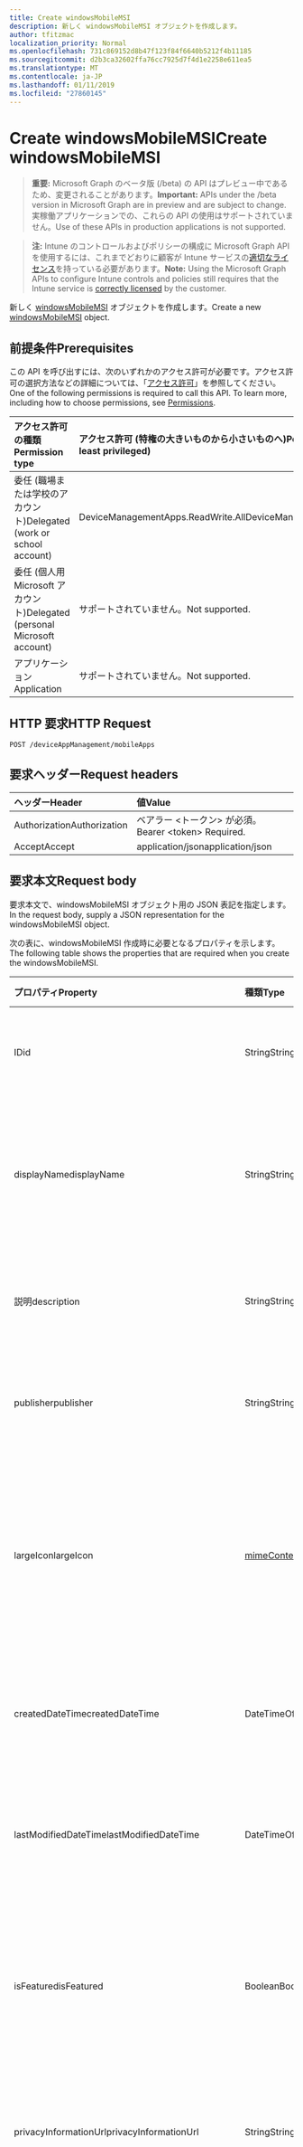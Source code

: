 ```yaml
---
title: Create windowsMobileMSI
description: 新しく windowsMobileMSI オブジェクトを作成します。
author: tfitzmac
localization_priority: Normal
ms.openlocfilehash: 731c869152d8b47f123f84f6640b5212f4b11185
ms.sourcegitcommit: d2b3ca32602ffa76cc7925d7f4d1e2258e611ea5
ms.translationtype: MT
ms.contentlocale: ja-JP
ms.lasthandoff: 01/11/2019
ms.locfileid: "27860145"
---
```

# <a name="create-windowsmobilemsi"></a><span data-ttu-id="e465d-103">Create windowsMobileMSI</span><span class="sxs-lookup"><span data-stu-id="e465d-103">Create windowsMobileMSI</span></span>

> <span data-ttu-id="e465d-104">**重要:** Microsoft Graph のベータ版 (/beta) の API はプレビュー中であるため、変更されることがあります。</span><span class="sxs-lookup"><span data-stu-id="e465d-104">**Important:** APIs under the /beta version in Microsoft Graph are in preview and are subject to change.</span></span> <span data-ttu-id="e465d-105">実稼働アプリケーションでの、これらの API の使用はサポートされていません。</span><span class="sxs-lookup"><span data-stu-id="e465d-105">Use of these APIs in production applications is not supported.</span></span>

> <span data-ttu-id="e465d-106">**注:** Intune のコントロールおよびポリシーの構成に Microsoft Graph API を使用するには、これまでどおりに顧客が Intune サービスの[適切なライセンス](https://go.microsoft.com/fwlink/?linkid=839381)を持っている必要があります。</span><span class="sxs-lookup"><span data-stu-id="e465d-106">**Note:** Using the Microsoft Graph APIs to configure Intune controls and policies still requires that the Intune service is [correctly licensed](https://go.microsoft.com/fwlink/?linkid=839381) by the customer.</span></span>

<span data-ttu-id="e465d-107">新しく [windowsMobileMSI](../resources/intune-apps-windowsmobilemsi.md) オブジェクトを作成します。</span><span class="sxs-lookup"><span data-stu-id="e465d-107">Create a new [windowsMobileMSI](../resources/intune-apps-windowsmobilemsi.md) object.</span></span>
## <a name="prerequisites"></a><span data-ttu-id="e465d-108">前提条件</span><span class="sxs-lookup"><span data-stu-id="e465d-108">Prerequisites</span></span>
<span data-ttu-id="e465d-p102">この API を呼び出すには、次のいずれかのアクセス許可が必要です。アクセス許可の選択方法などの詳細については、「[アクセス許可](/graph/permissions-reference)」を参照してください。</span><span class="sxs-lookup"><span data-stu-id="e465d-p102">One of the following permissions is required to call this API. To learn more, including how to choose permissions, see [Permissions](/graph/permissions-reference).</span></span>

|<span data-ttu-id="e465d-111">アクセス許可の種類</span><span class="sxs-lookup"><span data-stu-id="e465d-111">Permission type</span></span>|<span data-ttu-id="e465d-112">アクセス許可 (特権の大きいものから小さいものへ)</span><span class="sxs-lookup"><span data-stu-id="e465d-112">Permissions (from most to least privileged)</span></span>|
|:---|:---|
|<span data-ttu-id="e465d-113">委任 (職場または学校のアカウント)</span><span class="sxs-lookup"><span data-stu-id="e465d-113">Delegated (work or school account)</span></span>|<span data-ttu-id="e465d-114">DeviceManagementApps.ReadWrite.All</span><span class="sxs-lookup"><span data-stu-id="e465d-114">DeviceManagementApps.ReadWrite.All</span></span>|
|<span data-ttu-id="e465d-115">委任 (個人用 Microsoft アカウント)</span><span class="sxs-lookup"><span data-stu-id="e465d-115">Delegated (personal Microsoft account)</span></span>|<span data-ttu-id="e465d-116">サポートされていません。</span><span class="sxs-lookup"><span data-stu-id="e465d-116">Not supported.</span></span>|
|<span data-ttu-id="e465d-117">アプリケーション</span><span class="sxs-lookup"><span data-stu-id="e465d-117">Application</span></span>|<span data-ttu-id="e465d-118">サポートされていません。</span><span class="sxs-lookup"><span data-stu-id="e465d-118">Not supported.</span></span>|

## <a name="http-request"></a><span data-ttu-id="e465d-119">HTTP 要求</span><span class="sxs-lookup"><span data-stu-id="e465d-119">HTTP Request</span></span>
<!-- {
  "blockType": "ignored"
}
-->
``` http
POST /deviceAppManagement/mobileApps
```

## <a name="request-headers"></a><span data-ttu-id="e465d-120">要求ヘッダー</span><span class="sxs-lookup"><span data-stu-id="e465d-120">Request headers</span></span>
|<span data-ttu-id="e465d-121">ヘッダー</span><span class="sxs-lookup"><span data-stu-id="e465d-121">Header</span></span>|<span data-ttu-id="e465d-122">値</span><span class="sxs-lookup"><span data-stu-id="e465d-122">Value</span></span>|
|:---|:---|
|<span data-ttu-id="e465d-123">Authorization</span><span class="sxs-lookup"><span data-stu-id="e465d-123">Authorization</span></span>|<span data-ttu-id="e465d-124">ベアラー &lt;トークン&gt; が必須。</span><span class="sxs-lookup"><span data-stu-id="e465d-124">Bearer &lt;token&gt; Required.</span></span>|
|<span data-ttu-id="e465d-125">Accept</span><span class="sxs-lookup"><span data-stu-id="e465d-125">Accept</span></span>|<span data-ttu-id="e465d-126">application/json</span><span class="sxs-lookup"><span data-stu-id="e465d-126">application/json</span></span>|

## <a name="request-body"></a><span data-ttu-id="e465d-127">要求本文</span><span class="sxs-lookup"><span data-stu-id="e465d-127">Request body</span></span>
<span data-ttu-id="e465d-128">要求本文で、windowsMobileMSI オブジェクト用の JSON 表記を指定します。</span><span class="sxs-lookup"><span data-stu-id="e465d-128">In the request body, supply a JSON representation for the windowsMobileMSI object.</span></span>

<span data-ttu-id="e465d-129">次の表に、windowsMobileMSI 作成時に必要となるプロパティを示します。</span><span class="sxs-lookup"><span data-stu-id="e465d-129">The following table shows the properties that are required when you create the windowsMobileMSI.</span></span>

|<span data-ttu-id="e465d-130">プロパティ</span><span class="sxs-lookup"><span data-stu-id="e465d-130">Property</span></span>|<span data-ttu-id="e465d-131">種類</span><span class="sxs-lookup"><span data-stu-id="e465d-131">Type</span></span>|<span data-ttu-id="e465d-132">説明</span><span class="sxs-lookup"><span data-stu-id="e465d-132">Description</span></span>|
|:---|:---|:---|
|<span data-ttu-id="e465d-133">ID</span><span class="sxs-lookup"><span data-stu-id="e465d-133">id</span></span>|<span data-ttu-id="e465d-134">String</span><span class="sxs-lookup"><span data-stu-id="e465d-134">String</span></span>|<span data-ttu-id="e465d-135">エンティティのキー。</span><span class="sxs-lookup"><span data-stu-id="e465d-135">Key of the entity.</span></span> <span data-ttu-id="e465d-136">[mobileApp](../resources/intune-apps-mobileapp.md) から継承します</span><span class="sxs-lookup"><span data-stu-id="e465d-136">Inherited from [mobileApp](../resources/intune-apps-mobileapp.md)</span></span>|
|<span data-ttu-id="e465d-137">displayName</span><span class="sxs-lookup"><span data-stu-id="e465d-137">displayName</span></span>|<span data-ttu-id="e465d-138">String</span><span class="sxs-lookup"><span data-stu-id="e465d-138">String</span></span>|<span data-ttu-id="e465d-139">管理者が提供またはインポートしたアプリのタイトル。</span><span class="sxs-lookup"><span data-stu-id="e465d-139">The admin provided or imported title of the app.</span></span> <span data-ttu-id="e465d-140">[mobileApp](../resources/intune-apps-mobileapp.md) から継承します</span><span class="sxs-lookup"><span data-stu-id="e465d-140">Inherited from [mobileApp](../resources/intune-apps-mobileapp.md)</span></span>|
|<span data-ttu-id="e465d-141">説明</span><span class="sxs-lookup"><span data-stu-id="e465d-141">description</span></span>|<span data-ttu-id="e465d-142">String</span><span class="sxs-lookup"><span data-stu-id="e465d-142">String</span></span>|<span data-ttu-id="e465d-143">アプリの説明。</span><span class="sxs-lookup"><span data-stu-id="e465d-143">The description of the app.</span></span> <span data-ttu-id="e465d-144">[mobileApp](../resources/intune-apps-mobileapp.md) から継承します</span><span class="sxs-lookup"><span data-stu-id="e465d-144">Inherited from [mobileApp](../resources/intune-apps-mobileapp.md)</span></span>|
|<span data-ttu-id="e465d-145">publisher</span><span class="sxs-lookup"><span data-stu-id="e465d-145">publisher</span></span>|<span data-ttu-id="e465d-146">String</span><span class="sxs-lookup"><span data-stu-id="e465d-146">String</span></span>|<span data-ttu-id="e465d-147">アプリの発行元。</span><span class="sxs-lookup"><span data-stu-id="e465d-147">The publisher of the app.</span></span> <span data-ttu-id="e465d-148">[mobileApp](../resources/intune-apps-mobileapp.md) から継承します</span><span class="sxs-lookup"><span data-stu-id="e465d-148">Inherited from [mobileApp](../resources/intune-apps-mobileapp.md)</span></span>|
|<span data-ttu-id="e465d-149">largeIcon</span><span class="sxs-lookup"><span data-stu-id="e465d-149">largeIcon</span></span>|[<span data-ttu-id="e465d-150">mimeContent</span><span class="sxs-lookup"><span data-stu-id="e465d-150">mimeContent</span></span>](../resources/intune-shared-mimecontent.md)|<span data-ttu-id="e465d-151">アプリの詳細に表示され、アイコンのアップロードに使用される大きなアイコン。</span><span class="sxs-lookup"><span data-stu-id="e465d-151">The large icon, to be displayed in the app details and used for upload of the icon.</span></span> <span data-ttu-id="e465d-152">[mobileApp](../resources/intune-apps-mobileapp.md) から継承します</span><span class="sxs-lookup"><span data-stu-id="e465d-152">Inherited from [mobileApp](../resources/intune-apps-mobileapp.md)</span></span>|
|<span data-ttu-id="e465d-153">createdDateTime</span><span class="sxs-lookup"><span data-stu-id="e465d-153">createdDateTime</span></span>|<span data-ttu-id="e465d-154">DateTimeOffset</span><span class="sxs-lookup"><span data-stu-id="e465d-154">DateTimeOffset</span></span>|<span data-ttu-id="e465d-155">アプリが作成された日時。</span><span class="sxs-lookup"><span data-stu-id="e465d-155">The date and time the app was created.</span></span> <span data-ttu-id="e465d-156">[mobileApp](../resources/intune-apps-mobileapp.md) から継承します</span><span class="sxs-lookup"><span data-stu-id="e465d-156">Inherited from [mobileApp](../resources/intune-apps-mobileapp.md)</span></span>|
|<span data-ttu-id="e465d-157">lastModifiedDateTime</span><span class="sxs-lookup"><span data-stu-id="e465d-157">lastModifiedDateTime</span></span>|<span data-ttu-id="e465d-158">DateTimeOffset</span><span class="sxs-lookup"><span data-stu-id="e465d-158">DateTimeOffset</span></span>|<span data-ttu-id="e465d-159">アプリが最後に変更された日時。</span><span class="sxs-lookup"><span data-stu-id="e465d-159">The date and time the app was last modified.</span></span> <span data-ttu-id="e465d-160">[mobileApp](../resources/intune-apps-mobileapp.md) から継承します</span><span class="sxs-lookup"><span data-stu-id="e465d-160">Inherited from [mobileApp](../resources/intune-apps-mobileapp.md)</span></span>|
|<span data-ttu-id="e465d-161">isFeatured</span><span class="sxs-lookup"><span data-stu-id="e465d-161">isFeatured</span></span>|<span data-ttu-id="e465d-162">Boolean</span><span class="sxs-lookup"><span data-stu-id="e465d-162">Boolean</span></span>|<span data-ttu-id="e465d-163">アプリが管理者のおすすめとしてマークされたかどうかを示す値。[mobileApp](../resources/intune-apps-mobileapp.md) から継承します</span><span class="sxs-lookup"><span data-stu-id="e465d-163">The value indicating whether the app is marked as featured by the admin. Inherited from [mobileApp](../resources/intune-apps-mobileapp.md)</span></span>|
|<span data-ttu-id="e465d-164">privacyInformationUrl</span><span class="sxs-lookup"><span data-stu-id="e465d-164">privacyInformationUrl</span></span>|<span data-ttu-id="e465d-165">String</span><span class="sxs-lookup"><span data-stu-id="e465d-165">String</span></span>|<span data-ttu-id="e465d-166">プライバシーに関する声明の URL。</span><span class="sxs-lookup"><span data-stu-id="e465d-166">The privacy statement Url.</span></span> <span data-ttu-id="e465d-167">[mobileApp](../resources/intune-apps-mobileapp.md) から継承します</span><span class="sxs-lookup"><span data-stu-id="e465d-167">Inherited from [mobileApp](../resources/intune-apps-mobileapp.md)</span></span>|
|<span data-ttu-id="e465d-168">informationUrl</span><span class="sxs-lookup"><span data-stu-id="e465d-168">informationUrl</span></span>|<span data-ttu-id="e465d-169">String</span><span class="sxs-lookup"><span data-stu-id="e465d-169">String</span></span>|<span data-ttu-id="e465d-170">詳細情報の URL。</span><span class="sxs-lookup"><span data-stu-id="e465d-170">The more information Url.</span></span> <span data-ttu-id="e465d-171">[mobileApp](../resources/intune-apps-mobileapp.md) から継承します</span><span class="sxs-lookup"><span data-stu-id="e465d-171">Inherited from [mobileApp](../resources/intune-apps-mobileapp.md)</span></span>|
|<span data-ttu-id="e465d-172">owner</span><span class="sxs-lookup"><span data-stu-id="e465d-172">owner</span></span>|<span data-ttu-id="e465d-173">String</span><span class="sxs-lookup"><span data-stu-id="e465d-173">String</span></span>|<span data-ttu-id="e465d-174">アプリの所有者。</span><span class="sxs-lookup"><span data-stu-id="e465d-174">The owner of the app.</span></span> <span data-ttu-id="e465d-175">[mobileApp](../resources/intune-apps-mobileapp.md) から継承します</span><span class="sxs-lookup"><span data-stu-id="e465d-175">Inherited from [mobileApp](../resources/intune-apps-mobileapp.md)</span></span>|
|<span data-ttu-id="e465d-176">developer</span><span class="sxs-lookup"><span data-stu-id="e465d-176">developer</span></span>|<span data-ttu-id="e465d-177">String</span><span class="sxs-lookup"><span data-stu-id="e465d-177">String</span></span>|<span data-ttu-id="e465d-178">アプリの開発者。</span><span class="sxs-lookup"><span data-stu-id="e465d-178">The developer of the app.</span></span> <span data-ttu-id="e465d-179">[mobileApp](../resources/intune-apps-mobileapp.md) から継承します</span><span class="sxs-lookup"><span data-stu-id="e465d-179">Inherited from [mobileApp](../resources/intune-apps-mobileapp.md)</span></span>|
|<span data-ttu-id="e465d-180">notes</span><span class="sxs-lookup"><span data-stu-id="e465d-180">notes</span></span>|<span data-ttu-id="e465d-181">String</span><span class="sxs-lookup"><span data-stu-id="e465d-181">String</span></span>|<span data-ttu-id="e465d-182">アプリ用のメモ。</span><span class="sxs-lookup"><span data-stu-id="e465d-182">Notes for the app.</span></span> <span data-ttu-id="e465d-183">[mobileApp](../resources/intune-apps-mobileapp.md) から継承します</span><span class="sxs-lookup"><span data-stu-id="e465d-183">Inherited from [mobileApp](../resources/intune-apps-mobileapp.md)</span></span>|
|<span data-ttu-id="e465d-184">uploadState</span><span class="sxs-lookup"><span data-stu-id="e465d-184">uploadState</span></span>|<span data-ttu-id="e465d-185">Int32</span><span class="sxs-lookup"><span data-stu-id="e465d-185">Int32</span></span>|<span data-ttu-id="e465d-186">アップロードの状態です。</span><span class="sxs-lookup"><span data-stu-id="e465d-186">The upload state.</span></span> <span data-ttu-id="e465d-187">[mobileApp](../resources/intune-apps-mobileapp.md) から継承します</span><span class="sxs-lookup"><span data-stu-id="e465d-187">Inherited from [mobileApp](../resources/intune-apps-mobileapp.md)</span></span>|
|<span data-ttu-id="e465d-188">publishingState</span><span class="sxs-lookup"><span data-stu-id="e465d-188">publishingState</span></span>|[<span data-ttu-id="e465d-189">mobileAppPublishingState</span><span class="sxs-lookup"><span data-stu-id="e465d-189">mobileAppPublishingState</span></span>](../resources/intune-apps-mobileapppublishingstate.md)|<span data-ttu-id="e465d-190">アプリの発行の状態。</span><span class="sxs-lookup"><span data-stu-id="e465d-190">The publishing state for the app.</span></span> <span data-ttu-id="e465d-191">アプリが発行されていない限り、アプリを割り当てることができません。</span><span class="sxs-lookup"><span data-stu-id="e465d-191">The app cannot be assigned unless the app is published.</span></span> <span data-ttu-id="e465d-192">[MobileApp](../resources/intune-apps-mobileapp.md)から継承されます。</span><span class="sxs-lookup"><span data-stu-id="e465d-192">Inherited from [mobileApp](../resources/intune-apps-mobileapp.md).</span></span> <span data-ttu-id="e465d-193">可能な値は、`notPublished`、`processing`、`published` です。</span><span class="sxs-lookup"><span data-stu-id="e465d-193">Possible values are: `notPublished`, `processing`, `published`.</span></span>|
|<span data-ttu-id="e465d-194">committedContentVersion</span><span class="sxs-lookup"><span data-stu-id="e465d-194">committedContentVersion</span></span>|<span data-ttu-id="e465d-195">String</span><span class="sxs-lookup"><span data-stu-id="e465d-195">String</span></span>|<span data-ttu-id="e465d-196">内部にコミットされたコンテンツのバージョン。</span><span class="sxs-lookup"><span data-stu-id="e465d-196">The internal committed content version.</span></span> <span data-ttu-id="e465d-197">[mobileLobApp](../resources/intune-apps-mobilelobapp.md) から継承します</span><span class="sxs-lookup"><span data-stu-id="e465d-197">Inherited from [mobileLobApp](../resources/intune-apps-mobilelobapp.md)</span></span>|
|<span data-ttu-id="e465d-198">fileName</span><span class="sxs-lookup"><span data-stu-id="e465d-198">fileName</span></span>|<span data-ttu-id="e465d-199">String</span><span class="sxs-lookup"><span data-stu-id="e465d-199">String</span></span>|<span data-ttu-id="e465d-200">メインの Lob アプリケーションのファイル名。</span><span class="sxs-lookup"><span data-stu-id="e465d-200">The name of the main Lob application file.</span></span> <span data-ttu-id="e465d-201">[mobileLobApp](../resources/intune-apps-mobilelobapp.md) から継承します</span><span class="sxs-lookup"><span data-stu-id="e465d-201">Inherited from [mobileLobApp](../resources/intune-apps-mobilelobapp.md)</span></span>|
|<span data-ttu-id="e465d-202">size</span><span class="sxs-lookup"><span data-stu-id="e465d-202">size</span></span>|<span data-ttu-id="e465d-203">Int64</span><span class="sxs-lookup"><span data-stu-id="e465d-203">Int64</span></span>|<span data-ttu-id="e465d-204">アップロードされたすべてのファイルを含む合計サイズ。</span><span class="sxs-lookup"><span data-stu-id="e465d-204">The total size, including all uploaded files.</span></span> <span data-ttu-id="e465d-205">[mobileLobApp](../resources/intune-apps-mobilelobapp.md) から継承します</span><span class="sxs-lookup"><span data-stu-id="e465d-205">Inherited from [mobileLobApp](../resources/intune-apps-mobilelobapp.md)</span></span>|
|<span data-ttu-id="e465d-206">commandLine</span><span class="sxs-lookup"><span data-stu-id="e465d-206">commandLine</span></span>|<span data-ttu-id="e465d-207">String</span><span class="sxs-lookup"><span data-stu-id="e465d-207">String</span></span>|<span data-ttu-id="e465d-208">コマンド ライン。</span><span class="sxs-lookup"><span data-stu-id="e465d-208">The command line.</span></span>|
|<span data-ttu-id="e465d-209">productCode</span><span class="sxs-lookup"><span data-stu-id="e465d-209">productCode</span></span>|<span data-ttu-id="e465d-210">String</span><span class="sxs-lookup"><span data-stu-id="e465d-210">String</span></span>|<span data-ttu-id="e465d-211">製品コード。</span><span class="sxs-lookup"><span data-stu-id="e465d-211">The product code.</span></span>|
|<span data-ttu-id="e465d-212">productVersion</span><span class="sxs-lookup"><span data-stu-id="e465d-212">productVersion</span></span>|<span data-ttu-id="e465d-213">String</span><span class="sxs-lookup"><span data-stu-id="e465d-213">String</span></span>|<span data-ttu-id="e465d-214">Windows Mobile MSI 基幹業務 (LoB) アプリの製品のバージョン。</span><span class="sxs-lookup"><span data-stu-id="e465d-214">The product version of Windows Mobile MSI Line of Business (LoB) app.</span></span>|
|<span data-ttu-id="e465d-215">ignoreVersionDetection</span><span class="sxs-lookup"><span data-stu-id="e465d-215">ignoreVersionDetection</span></span>|<span data-ttu-id="e465d-216">Boolean</span><span class="sxs-lookup"><span data-stu-id="e465d-216">Boolean</span></span>|<span data-ttu-id="e465d-217">アプリをデバイスにインストールした後に、アプリのバージョンを使用してアプリを検出するかどうかを制御するブール値。</span><span class="sxs-lookup"><span data-stu-id="e465d-217">A boolean to control whether the app's version will be used to detect the app after it is installed on a device.</span></span> <span data-ttu-id="e465d-218">自己更新機能を使用する Windows Mobile MSI 基幹業務 (LoB) アプリの場合は、true に設定します。</span><span class="sxs-lookup"><span data-stu-id="e465d-218">Set this to true for Windows Mobile MSI Line of Business (LoB) apps that use a self update feature.</span></span>|
|<span data-ttu-id="e465d-219">identityVersion</span><span class="sxs-lookup"><span data-stu-id="e465d-219">identityVersion</span></span>|<span data-ttu-id="e465d-220">String</span><span class="sxs-lookup"><span data-stu-id="e465d-220">String</span></span>|<span data-ttu-id="e465d-221">ID のバージョン。</span><span class="sxs-lookup"><span data-stu-id="e465d-221">The identity version.</span></span>|
|<span data-ttu-id="e465d-222">useDeviceContext</span><span class="sxs-lookup"><span data-stu-id="e465d-222">useDeviceContext</span></span>|<span data-ttu-id="e465d-223">ブール型 (Boolean)</span><span class="sxs-lookup"><span data-stu-id="e465d-223">Boolean</span></span>|<span data-ttu-id="e465d-224">デバイス コンテキストのデュアル モードの MSI をインストールするかどうかを示します。</span><span class="sxs-lookup"><span data-stu-id="e465d-224">Indicates whether to install a dual-mode MSI in the device context.</span></span> <span data-ttu-id="e465d-225">True の場合、すべてのユーザーに対してアプリケーションがインストールされます。</span><span class="sxs-lookup"><span data-stu-id="e465d-225">If true, app will be installed for all users.</span></span> <span data-ttu-id="e465d-226">False の場合、アプリケーションはユーザーごとのインストールになります。</span><span class="sxs-lookup"><span data-stu-id="e465d-226">If false, app will be installed per-user.</span></span> <span data-ttu-id="e465d-227">Null の場合、サービスは、MSI パッケージの既定のインストールのコンテキストを使用します。</span><span class="sxs-lookup"><span data-stu-id="e465d-227">If null, service will use the MSI package's default install context.</span></span> <span data-ttu-id="e465d-228">デュアル モードの MSI が発生した場合は、ユーザーがこの既定値になります。</span><span class="sxs-lookup"><span data-stu-id="e465d-228">In case of dual-mode MSI, this default will be per-user.</span></span>  <span data-ttu-id="e465d-229">非デュアル モードのアプリケーション用に設定できません。</span><span class="sxs-lookup"><span data-stu-id="e465d-229">Cannot be set for non-dual-mode apps.</span></span>  <span data-ttu-id="e465d-230">アプリケーションの初期作成後は変更できません。</span><span class="sxs-lookup"><span data-stu-id="e465d-230">Cannot be changed after initial creation of the application.</span></span>|



## <a name="response"></a><span data-ttu-id="e465d-231">応答</span><span class="sxs-lookup"><span data-stu-id="e465d-231">Response</span></span>
<span data-ttu-id="e465d-232">成功した場合、このメソッドは `201 Created` 応答コードと、応答本文で [windowsMobileMSI](../resources/intune-apps-windowsmobilemsi.md) オブジェクトを返します。</span><span class="sxs-lookup"><span data-stu-id="e465d-232">If successful, this method returns a `201 Created` response code and a [windowsMobileMSI](../resources/intune-apps-windowsmobilemsi.md) object in the response body.</span></span>

## <a name="example"></a><span data-ttu-id="e465d-233">例</span><span class="sxs-lookup"><span data-stu-id="e465d-233">Example</span></span>
### <a name="request"></a><span data-ttu-id="e465d-234">要求</span><span class="sxs-lookup"><span data-stu-id="e465d-234">Request</span></span>
<span data-ttu-id="e465d-235">以下は、要求の例です。</span><span class="sxs-lookup"><span data-stu-id="e465d-235">Here is an example of the request.</span></span>
``` http
POST https://graph.microsoft.com/beta/deviceAppManagement/mobileApps
Content-type: application/json
Content-length: 1018

{
  "@odata.type": "#microsoft.graph.windowsMobileMSI",
  "displayName": "Display Name value",
  "description": "Description value",
  "publisher": "Publisher value",
  "largeIcon": {
    "@odata.type": "microsoft.graph.mimeContent",
    "type": "Type value",
    "value": "dmFsdWU="
  },
  "lastModifiedDateTime": "2017-01-01T00:00:35.1329464-08:00",
  "isFeatured": true,
  "privacyInformationUrl": "https://example.com/privacyInformationUrl/",
  "informationUrl": "https://example.com/informationUrl/",
  "owner": "Owner value",
  "developer": "Developer value",
  "notes": "Notes value",
  "uploadState": 11,
  "publishingState": "processing",
  "committedContentVersion": "Committed Content Version value",
  "fileName": "File Name value",
  "size": 4,
  "commandLine": "Command Line value",
  "productCode": "Product Code value",
  "productVersion": "Product Version value",
  "ignoreVersionDetection": true,
  "identityVersion": "Identity Version value",
  "useDeviceContext": true
}
```

### <a name="response"></a><span data-ttu-id="e465d-236">応答</span><span class="sxs-lookup"><span data-stu-id="e465d-236">Response</span></span>
<span data-ttu-id="e465d-p122">以下は、応答の例です。注:簡潔にするために、ここに示す応答オブジェクトは切り詰められている場合があります。すべてのプロパティは実際の呼び出しから返されます。</span><span class="sxs-lookup"><span data-stu-id="e465d-p122">Here is an example of the response. Note: The response object shown here may be truncated for brevity. All of the properties will be returned from an actual call.</span></span>
``` http
HTTP/1.1 201 Created
Content-Type: application/json
Content-Length: 1126

{
  "@odata.type": "#microsoft.graph.windowsMobileMSI",
  "id": "aa453e5d-3e5d-aa45-5d3e-45aa5d3e45aa",
  "displayName": "Display Name value",
  "description": "Description value",
  "publisher": "Publisher value",
  "largeIcon": {
    "@odata.type": "microsoft.graph.mimeContent",
    "type": "Type value",
    "value": "dmFsdWU="
  },
  "createdDateTime": "2017-01-01T00:02:43.5775965-08:00",
  "lastModifiedDateTime": "2017-01-01T00:00:35.1329464-08:00",
  "isFeatured": true,
  "privacyInformationUrl": "https://example.com/privacyInformationUrl/",
  "informationUrl": "https://example.com/informationUrl/",
  "owner": "Owner value",
  "developer": "Developer value",
  "notes": "Notes value",
  "uploadState": 11,
  "publishingState": "processing",
  "committedContentVersion": "Committed Content Version value",
  "fileName": "File Name value",
  "size": 4,
  "commandLine": "Command Line value",
  "productCode": "Product Code value",
  "productVersion": "Product Version value",
  "ignoreVersionDetection": true,
  "identityVersion": "Identity Version value",
  "useDeviceContext": true
}
```





